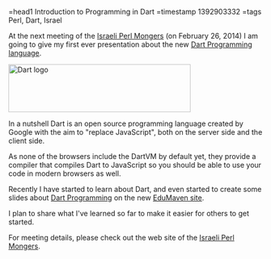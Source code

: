 =head1 Introduction to Programming in Dart
=timestamp 1392903332
=tags Perl, Dart, Israel 



At the next meeting of the <a href="http://perl.org.il/">Israeli Perl Mongers</a> (on February 26, 2014)
I am going to give my first ever presentation about the new <a href="https://www.dartlang.org/">Dart Programming language</a>.



<img src="/img/dart-logo-wordmark.png" width="360" height="95" alt="Dart logo" />

In a nutshell Dart is an open source programming language created  by Google with the aim to "replace JavaScript",
both on the server side and the client side.

As none of the browsers include the DartVM by default yet, they provide a compiler that compiles Dart to JavaScript so you
should be able to use your code in modern browsers as well.

Recently I have started to learn about Dart, and even started to create some slides about
<a href="https://code-maven.com/slides/dart-programming/">Dart Programming</a> on the new
<a href="https://code-maven.com/slides/">EduMaven site</a>.

I plan to share what I've learned so far to make it easier for others to get started.

For meeting details, please check out the web site of the
<a href="http://perl.org.il/">Israeli Perl Mongers</a>.


